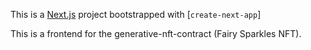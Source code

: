 This is a [Next.js](https://nextjs.org/) project bootstrapped with [`create-next-app`]

This is a frontend for the generative-nft-contract (Fairy Sparkles NFT).
